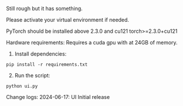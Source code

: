 Still rough but it has something.

Please activate your virtual environment if needed.

PyTorch should be installed above 2.3.0 and cu121
torch>=2.3.0+cu121

Hardware requirements:
Requires a cuda gpu with at 24GB of memory.

1. Install dependencies:
```
pip install -r requirements.txt
```


2. Run the script:
```
python ui.py
```

Change logs:
2024-06-17: UI Initial release 
